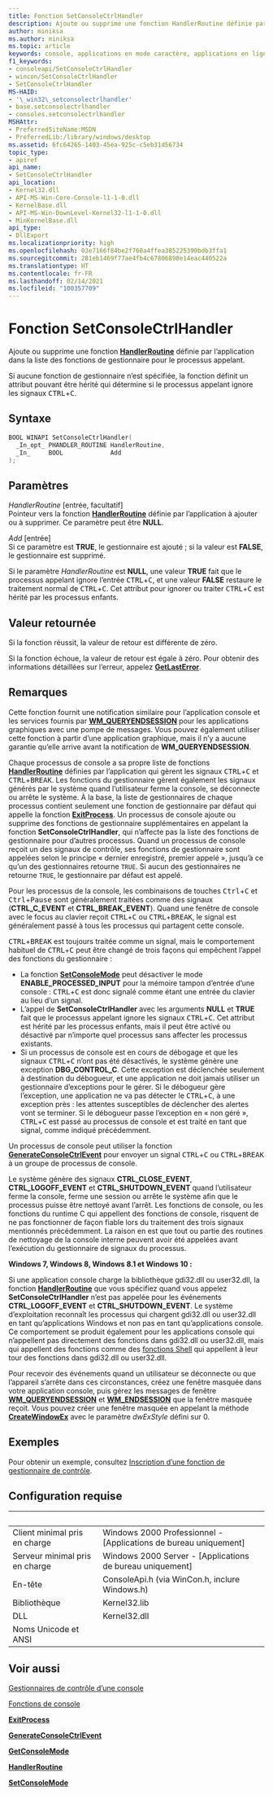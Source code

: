 ```yaml
---
title: Fonction SetConsoleCtrlHandler
description: Ajoute ou supprime une fonction HandlerRoutine définie par l’application dans la liste des fonctions de gestionnaire pour le processus appelant.
author: miniksa
ms.author: miniksa
ms.topic: article
keywords: console, applications en mode caractère, applications en ligne de commande, applications de terminal, API console
f1_keywords:
- consoleapi/SetConsoleCtrlHandler
- wincon/SetConsoleCtrlHandler
- SetConsoleCtrlHandler
MS-HAID:
- '\_win32\_setconsolectrlhandler'
- base.setconsolectrlhandler
- consoles.setconsolectrlhandler
MSHAttr:
- PreferredSiteName:MSDN
- PreferredLib:/library/windows/desktop
ms.assetid: 6fc64265-1403-45ea-925c-c5eb31d56734
topic_type:
- apiref
api_name:
- SetConsoleCtrlHandler
api_location:
- Kernel32.dll
- API-MS-Win-Core-Console-l1-1-0.dll
- KernelBase.dll
- API-MS-Win-DownLevel-Kernel32-l1-1-0.dll
- MinKernelBase.dll
api_type:
- DllExport
ms.localizationpriority: high
ms.openlocfilehash: 03e7166f84be2f760a4ffea385225390bdb3ffa1
ms.sourcegitcommit: 281eb1469f77ae4fb4c67806898e14eac440522a
ms.translationtype: HT
ms.contentlocale: fr-FR
ms.lasthandoff: 02/14/2021
ms.locfileid: "100357709"
---
```

# <a name="setconsolectrlhandler-function"></a>Fonction SetConsoleCtrlHandler

Ajoute ou supprime une fonction [**HandlerRoutine**](handlerroutine.md) définie par l’application dans la liste des fonctions de gestionnaire pour le processus appelant.

Si aucune fonction de gestionnaire n’est spécifiée, la fonction définit un attribut pouvant être hérité qui détermine si le processus appelant ignore les signaux <kbd>CTRL</kbd>+<kbd>C</kbd>.

## <a name="syntax"></a>Syntaxe

```C
BOOL WINAPI SetConsoleCtrlHandler(
  _In_opt_ PHANDLER_ROUTINE HandlerRoutine,
  _In_     BOOL             Add
);
```

## <a name="parameters"></a>Paramètres

*HandlerRoutine* \[entrée, facultatif\]  
Pointeur vers la fonction [**HandlerRoutine**](handlerroutine.md) définie par l’application à ajouter ou à supprimer. Ce paramètre peut être **NULL**.

*Add* \[entrée\]  
Si ce paramètre est **TRUE**, le gestionnaire est ajouté ; si la valeur est **FALSE**, le gestionnaire est supprimé.

Si le paramètre *HandlerRoutine* est **NULL**, une valeur **TRUE** fait que le processus appelant ignore l’entrée <kbd>CTRL</kbd>+<kbd>C</kbd>, et une valeur **FALSE** restaure le traitement normal de <kbd>CTRL</kbd>+<kbd>C</kbd>. Cet attribut pour ignorer ou traiter <kbd>CTRL</kbd>+<kbd>C</kbd> est hérité par les processus enfants.

## <a name="return-value"></a>Valeur retournée

Si la fonction réussit, la valeur de retour est différente de zéro.

Si la fonction échoue, la valeur de retour est égale à zéro. Pour obtenir des informations détaillées sur l’erreur, appelez [**GetLastError**](/windows/win32/api/errhandlingapi/nf-errhandlingapi-getlasterror).

## <a name="remarks"></a>Remarques

Cette fonction fournit une notification similaire pour l’application console et les services fournis par [**WM\_QUERYENDSESSION**](/windows/win32/shutdown/wm-queryendsession) pour les applications graphiques avec une pompe de messages. Vous pouvez également utiliser cette fonction à partir d’une application graphique, mais il n’y a aucune garantie qu’elle arrive avant la notification de **WM\_QUERYENDSESSION**.

Chaque processus de console a sa propre liste de fonctions [**HandlerRoutine**](handlerroutine.md) définies par l’application qui gèrent les signaux <kbd>CTRL</kbd>+<kbd>C</kbd> et <kbd>CTRL</kbd>+<kbd>BREAK</kbd>. Les fonctions du gestionnaire gèrent également les signaux générés par le système quand l’utilisateur ferme la console, se déconnecte ou arrête le système. À la base, la liste de gestionnaires de chaque processus contient seulement une fonction de gestionnaire par défaut qui appelle la fonction [**ExitProcess**](/windows/win32/api/processthreadsapi/nf-processthreadsapi-exitprocess). Un processus de console ajoute ou supprime des fonctions de gestionnaire supplémentaires en appelant la fonction **SetConsoleCtrlHandler**, qui n’affecte pas la liste des fonctions de gestionnaire pour d’autres processus. Quand un processus de console reçoit un des signaux de contrôle, ses fonctions de gestionnaire sont appelées selon le principe « dernier enregistré, premier appelé », jusqu’à ce qu’un des gestionnaires retourne `TRUE`. Si aucun des gestionnaires ne retourne `TRUE`, le gestionnaire par défaut est appelé.

Pour les processus de la console, les combinaisons de touches <kbd>Ctrl</kbd>+<kbd>C</kbd> et <kbd>Ctrl</kbd>+<kbd>Pause</kbd> sont généralement traitées comme des signaux (**CTRL\_C\_EVENT** et **CTRL\_BREAK\_EVENT**). Quand une fenêtre de console avec le focus au clavier reçoit <kbd>CTRL</kbd>+<kbd>C</kbd> ou <kbd>CTRL</kbd>+<kbd>BREAK</kbd>, le signal est généralement passé à tous les processus qui partagent cette console.

<kbd>CTRL</kbd>+<kbd>BREAK</kbd> est toujours traitée comme un signal, mais le comportement habituel de <kbd>CTRL</kbd>+<kbd>C</kbd> peut être changé de trois façons qui empêchent l’appel des fonctions du gestionnaire :

- La fonction [**SetConsoleMode**](setconsolemode.md) peut désactiver le mode **ENABLE\_PROCESSED\_INPUT** pour la mémoire tampon d’entrée d’une console : <kbd>CTRL</kbd>+<kbd>C</kbd> est donc signalé comme étant une entrée du clavier au lieu d’un signal.
- L’appel de **SetConsoleCtrlHandler** avec les arguments **NULL** et **TRUE** fait que le processus appelant ignore les signaux <kbd>CTRL</kbd>+<kbd>C</kbd>. Cet attribut est hérité par les processus enfants, mais il peut être activé ou désactivé par n’importe quel processus sans affecter les processus existants.
- Si un processus de console est en cours de débogage et que les signaux <kbd>CTRL</kbd>+<kbd>C</kbd> n’ont pas été désactivés, le système génère une exception **DBG\_CONTROL\_C**. Cette exception est déclenchée seulement à destination du débogueur, et une application ne doit jamais utiliser un gestionnaire d’exceptions pour le gérer. Si le débogueur gère l’exception, une application ne va pas détecter le <kbd>CTRL</kbd>+<kbd>C</kbd>, à une exception près : les attentes susceptibles de déclencher des alertes vont se terminer. Si le débogueur passe l’exception en « non géré », <kbd>CTRL</kbd>+<kbd>C</kbd> est passé au processus de console et est traité en tant que signal, comme indiqué précédemment.

Un processus de console peut utiliser la fonction [**GenerateConsoleCtrlEvent**](generateconsolectrlevent.md) pour envoyer un signal <kbd>CTRL</kbd>+<kbd>C</kbd> ou <kbd>CTRL</kbd>+<kbd>BREAK</kbd> à un groupe de processus de console.

Le système génère des signaux **CTRL\_CLOSE\_EVENT**, **CTRL\_LOGOFF\_EVENT** et **CTRL\_SHUTDOWN\_EVENT** quand l’utilisateur ferme la console, ferme une session ou arrête le système afin que le processus puisse être nettoyé avant l’arrêt. Les fonctions de console, ou les fonctions du runtime C qui appellent des fonctions de console, risquent de ne pas fonctionner de façon fiable lors du traitement des trois signaux mentionnés précédemment. La raison en est que tout ou partie des routines de nettoyage de la console interne peuvent avoir été appelées avant l’exécution du gestionnaire de signaux du processus.

**Windows 7, Windows 8, Windows 8.1 et Windows 10 :**

Si une application console charge la bibliothèque gdi32.dll ou user32.dll, la fonction [**HandlerRoutine**](handlerroutine.md) que vous spécifiez quand vous appelez **SetConsoleCtrlHandler** n’est pas appelée pour les événements **CTRL\_LOGOFF\_EVENT** et **CTRL\_SHUTDOWN\_EVENT**. Le système d’exploitation reconnaît les processus qui chargent gdi32.dll ou user32.dll en tant qu’applications Windows et non pas en tant qu’applications console. Ce comportement se produit également pour les applications console qui n’appellent pas directement des fonctions dans gdi32.dll ou user32.dll, mais qui appellent des fonctions comme des [fonctions Shell](/previous-versions/windows/desktop/legacy/bb776426(v=vs.85)) qui appellent à leur tour des fonctions dans gdi32.dll ou user32.dll.

Pour recevoir des événements quand un utilisateur se déconnecte ou que l’appareil s’arrête dans ces circonstances, créez une fenêtre masquée dans votre application console, puis gérez les messages de fenêtre [**WM\_QUERYENDSESSION**](/windows/win32/shutdown/wm-queryendsession) et [**WM\_ENDSESSION**](/windows/win32/shutdown/wm-endsession) que la fenêtre masquée reçoit. Vous pouvez créer une fenêtre masquée en appelant la méthode [**CreateWindowEx**](/windows/win32/api/winuser/nf-winuser-createwindowexa) avec le paramètre *dwExStyle* défini sur 0.

## <a name="examples"></a>Exemples

Pour obtenir un exemple, consultez [Inscription d’une fonction de gestionnaire de contrôle](registering-a-control-handler-function.md).

## <a name="requirements"></a>Configuration requise

| &nbsp; | &nbsp; |
|-|-|
| Client minimal pris en charge | Windows 2000 Professionnel - \[Applications de bureau uniquement\] |
| Serveur minimal pris en charge | Windows 2000 Server - \[Applications de bureau uniquement\] |
| En-tête | ConsoleApi.h (via WinCon.h, inclure Windows.h) |
| Bibliothèque | Kernel32.lib |
| DLL | Kernel32.dll |
| Noms Unicode et ANSI | |

## <a name="see-also"></a>Voir aussi

[Gestionnaires de contrôle d’une console](console-control-handlers.md)

[Fonctions de console](console-functions.md)

[**ExitProcess**](/windows/win32/api/processthreadsapi/nf-processthreadsapi-exitprocess)

[**GenerateConsoleCtrlEvent**](generateconsolectrlevent.md)

[**GetConsoleMode**](getconsolemode.md)

[**HandlerRoutine**](handlerroutine.md)

[**SetConsoleMode**](setconsolemode.md)
